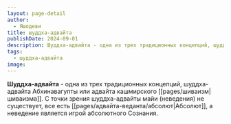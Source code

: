 ```yaml
---
layout: page-detail
author:
  - Яшодеви
title: шуддха-адвайта
publishDate: 2024-09-01
description: Шуддха-адвайта - одна из трех традиционных концепций, шуддха-адвайта Абхинавагупты или адвайта кашмирского шиваизма. С точки зрения шуддха-адвайты майи (неведения) не существует, все есть Абсолют, а неведение является игрой абсолютного Сознания.
tags:
  - шуддха-адвайта
image:
---
```

**Шуддха-адвайта** - одна из трех традиционных концепций, шуддха-адвайта Абхинавагупты или адвайта кашмирского [[pages/шиваизм|шиваизма]]. С точки зрения шуддха-адвайты майи (неведения) не существует, все есть [[pages/адвайта-веданта/абсолют|Абсолют]], а неведение является игрой абсолютного Сознания.

